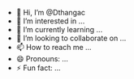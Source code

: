 - 👋 Hi, I’m @Dthangac
- 👀 I’m interested in ...
- 🌱 I’m currently learning ...
- 💞️ I’m looking to collaborate on ...
- 📫 How to reach me ...
- 😄 Pronouns: ...
- ⚡ Fun fact: ...

<!---
Dthangac/Dthangac is a ✨ special ✨ repository because its `README.md` (this file) appears on your GitHub profile.
You can click the Preview link to take a look at your changes.
--->
